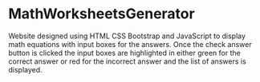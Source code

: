 # MathWorksheetsGenerator
Website designed using HTML CSS Bootstrap and JavaScript to display math equations with input boxes for the answers. Once the check answer button is clicked the input boxes are highlighted in either green for the correct answer or red for the incorrect answer and the list of answers is displayed.
